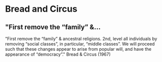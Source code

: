 # Bread and Circus

## "First remove the “family” &amp;...

"First remove the “family” &amp; ancestral religions. 2nd, level all individuals by removing “social classes”, in particular, “middle classes”. We will proceed such that these changes appear to arise from popular will, and have the appearance of “democracy”." Bread &amp; Circus (1967)